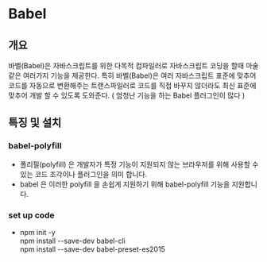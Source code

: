 # Babel
## 개요
바벨(Babel)은 자바스크립트를 위한 다목적 컴파일러로 자바스크립트 코딩을 할때 마술같은 여러가지 기능을 제공한다. 특히 바벨(Babel)은 여러 자바스크립트 표준에 맞추어 코드를 자동으로 변환해주는 트랜스파일러로 코드를 직접 바꾸지 않더라도 최신 표준에 맞추어 개발 할 수 있도록 도와준다. ( 엄청난 기능을 하는 Babel 플러그인이 많다 )

## 특징 및 설치

### babel-polyfill
- 폴리필(polyfill) 은 개발자가 특정 기능이 지원되지 않는 브라우저를 위해 사용할 수 있는 코드 조각이나 플러그인을 의미 합니다.
- babel 은 이러한 polyfill 을 손쉽게 지원하기 위해 babel-polyfill 기능을 지원합니다.

### set up code
- npm init -y  
npm install --save-dev babel-cli  
npm install --save-dev babel-preset-es2015  





